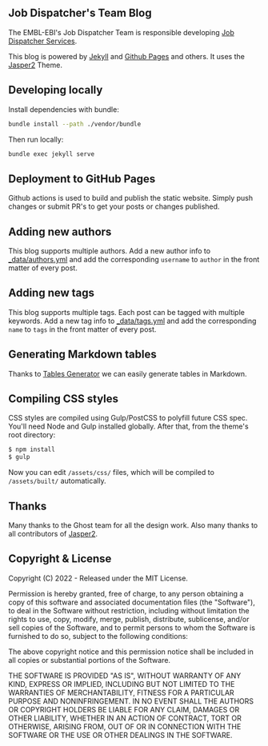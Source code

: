 ## Job Dispatcher's Team Blog

The EMBL-EBI's Job Dispatcher Team is responsible developing [Job Dispatcher Services](https://www.ebi.ac.uk/services/teams/jdispatcher).

This blog is powered by [Jekyll](http://jekyllrb.com/) and [Github Pages](https://pages.github.com/) and others. It uses the [Jasper2](https://github.com/jekyllt/jasper2) Theme.

## Developing locally

Install dependencies with bundle:
```bash
bundle install --path ./vendor/bundle
```

Then run locally:

```bash
bundle exec jekyll serve
```

## Deployment to GitHub Pages

Github actions is used to build and publish the static website. Simply push changes or submit PR's to get your posts or changes published.

## Adding new authors

This blog supports multiple authors. Add a new author info to [\_data/authors.yml](_data/authors.yml) and add the 
corresponding `username` to `author` in the front matter of every post.

## Adding new tags

This blog supports multiple tags. Each post can be tagged with multiple keywords. Add a new tag info to [\_data/tags.yml](_data/tags.yml) and add the 
corresponding `name` to `tags` in the front matter of every post.

## Generating Markdown tables

Thanks to [Tables Generator](https://www.tablesgenerator.com/markdown_tables) we can easily generate tables in Markdown.

## Compiling CSS styles

CSS styles are compiled using Gulp/PostCSS to polyfill future CSS spec. You'll need Node and Gulp installed globally. After that, from the theme's root directory:

```bash
$ npm install
$ gulp
```

Now you can edit `/assets/css/` files, which will be compiled to `/assets/built/` automatically.

## Thanks

Many thanks to the Ghost team for all the design work. Also many thanks to all contributors of [Jasper2](https://github.com/jekyllt/jasper2).


## Copyright & License

Copyright (C) 2022 - Released under the MIT License.

Permission is hereby granted, free of charge, to any person obtaining a copy of this software and associated documentation files (the "Software"), to deal in the Software without restriction, including without limitation the rights to use, copy, modify, merge, publish, distribute, sublicense, and/or sell copies of the Software, and to permit persons to whom the Software is furnished to do so, subject to the following conditions:

The above copyright notice and this permission notice shall be included in all copies or substantial portions of the Software.

THE SOFTWARE IS PROVIDED "AS IS", WITHOUT WARRANTY OF ANY KIND, EXPRESS OR IMPLIED, INCLUDING BUT NOT LIMITED TO THE WARRANTIES OF MERCHANTABILITY, FITNESS FOR A PARTICULAR PURPOSE AND
NONINFRINGEMENT. IN NO EVENT SHALL THE AUTHORS OR COPYRIGHT HOLDERS BE LIABLE FOR ANY CLAIM, DAMAGES OR OTHER LIABILITY, WHETHER IN AN ACTION OF CONTRACT, TORT OR OTHERWISE, ARISING FROM, OUT OF OR IN CONNECTION WITH THE SOFTWARE OR THE USE OR OTHER DEALINGS IN THE SOFTWARE.
